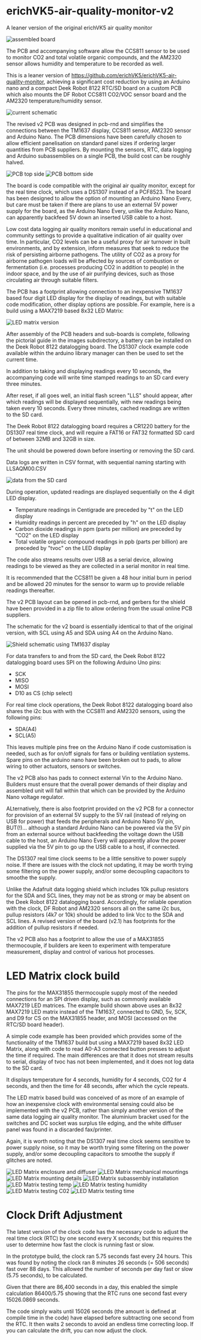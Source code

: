 # erichVK5-air-quality-monitor-v2
A leaner version of the original erichVK5 air quality monitor

![assembled board](images/08-assembled-air-quality-monitor-v2.JPG)

The PCB and accompanying software allow the CCS811 sensor to be used to monitor CO2 and total volatile organic compounds, and the AM2320 sensor allows humidity and temperature to be recorded as well.

This is a leaner version of https://github.com/erichVK5/erichVK5-air-quality-monitor, achieving a significant cost reduction by using an Arduino nano and a compact Deek Robot 8122 RTC/SD board on a custom PCB which also mounts the DF Robot CCS811 CO2/VOC sensor board and the AM2320 temperature/humidity sensor. 

![current schematic](images/erichVK5-AQM-v2-2.svg)

The revised v2 PCB was designed in pcb-rnd and simplifies the connections between the TM1637 display, CCS811 sensor, AM2320 sensor and Arduino Nano. The PCB dimensions have been carefully chosen to allow efficient panelisation on standard panel sizes if ordering larger quantities from PCB suppliers. By mounting the sensors, RTC, data logging and Arduino subassemblies on a single PCB, the build cost can be roughly halved. 

![PCB top side](images/PCB-top-side.JPG)
![PCB bottom side](images/PCB-bottom-side.JPG)

The board is code compatible with the original air quality monitor, except for the real time clock, which uses a DS1307 instead of a PCF8523. The board has been designed to allow the option of mounting an Arduino Nano Every, but care must be taken if there are plans to use an external 5V power supply for the board, as the Arduino Nano Every, unlike the Arduino Nano, can apparently backfeed 5V down an inserted USB cable to a host.

Low cost data logging air quality monitors remain useful in educational and community settings to provide a qualitative indication of air quality over time. In particular, CO2 levels can be a useful proxy for air turnover in built environments, and by extension, inform measures that seek to reduce the risk of persisting airborne pathogens. The utility of CO2 as a proxy for airborne pathogen loads will be affected by sources of combustion or fermentation (i.e. processes producing CO2 in addition to people) in the indoor space, and by the use of air purifying devices, such as those circulating air through suitable filters.

The PCB has a footprint allowing connection to an inexpensive TM1637 based four digit LED display for the display of readings, but with suitable code modification, other display options are possible. For example, here is a build using a MAX7219 based 8x32 LED Matrix:

![LED matrix version](images/009-LED-matrix-version-time.JPG)

After assembly of the PCB headers and sub-boards is complete, following the pictorial guide in the images subdirectory, a battery can be installed on the Deek Robot 8122 datalogging board. The DS1307 clock example code available within the arduino library manager can then be used to set the current time.

In addition to taking and displaying readings every 10 seconds, the accompanying code will write time stamped readings to an SD card every three minutes.

After reset, if all goes well, an initial flash screen "LLS" should appear, after which readings will be displayed sequentially, with new readings being taken every 10 seconds. Every three minutes, cached readings are written to the SD card.

The Deek Robot 8122 datalogging board requires a CR1220 battery for the DS1307 real time clock, and will require a FAT16 or FAT32 formatted SD card of between 32MB and 32GB in size.

The unit should be powered down before inserting or removing the SD card.

Data logs are written in CSV format, with sequential naming starting with LLSAQM00.CSV

![data from the SD card](images/LLS-data-analysis.jpg)

During operation, updated readings are displayed sequentially on the 4 digit LED display.

- Temperature readings in Centigrade are preceded by "t" on the LED display
- Humidity readings in percent are preceded by "h" on the LED display
- Carbon dioxide readings in ppm (parts per million) are preceded by "CO2" on the LED display
- Total volatile organic compound readings in ppb (parts per billion) are preceded by "tvoc" on the LED display

The code also streams results over USB as a serial device, allowing readings to be viewed as they are collected in a serial monitor in real time.

It is recommended that the CCS811 be given a 48 hour initial burn in period and be allowed 20 minutes for the sensor to warm up to provide reliable readings thereafter.

The v2 PCB layout can be opened in pcb-rnd, and gerbers for the shield have been provided in a zip file to allow ordering from the usual online PCB suppliers.

The schematic for the v2 board is essentially identical to that of the original version, with SCL using A5 and SDA using A4 on the Arduino Nano.

![Shield schematic using TM1637 display](images/LLS-shield-TM1637-schematic-v1.png)

For data transfers to and from the SD card, the Deek Robot 8122 datalogging board uses SPI on the following Arduino Uno pins:

- SCK
- MISO
- MOSI
- D10 as CS (chip select)

For real time clock operations, the Deek Robot 8122 datalogging board also shares the i2c bus with with the CCS811 and AM2320 sensors, using the following pins:

- SDA(A4)
- SCL(A5)

This leaves multiple pins free on the Arduino Nano if code customisation is needed, such as for on/off signals for fans or building ventilation systems. Spare pins on the arduino nano have been broken out to pads, to allow wiring to other actuators, sensors or switches.

The v2 PCB also has pads to connect external Vin to the Arduino Nano. Builders must ensure that the overall power demands of their display and assembled unit will fall within that which can be provided by the Arduino Nano voltage regulator.

ALternatively, there is also footprint provided on the v2 PCB for a connector for provision of an external 5V supply to the 5V rail (instead of relying on USB for power) that feeds the peripherals and Arduino Nano 5V pin, BUT(!)... although a standard Arduino Nano can be powered via the 5V pin from an external source without backfeeding the voltage down the USB cable to the host, an Arduino Nano Every will apparently allow the power supplied via the 5V pin to go up the USB cable to a host, if connected.

The DS1307 real time clock seems to be a little sensitive to power supply noise. If there are issues with the clock not updating, it may be worth trying some filtering on the power supply, and/or some decoupling capacitors to smoothe the supply.

Unlike the Adafruit data logging shield which includes 10k pullup resistors for the SDA and SCL lines, they may not be as strong or may be absent on the Deek Robot 8122 datalogging board. Accordingly, for reliable operation with the clock, DF Robot and AM2320 sensors all on the same i2c bus, pullup resistors (4k7 or 10k) should be added to link Vcc to the SDA and SCL lines. A revised version of the board (v2.1) has footprints for the addition of pullup resistors if needed. 

The v2 PCB also has a footprint to allow the use of a MAX31855 thermocouple, if builders are keen to experiment with temperature measurement, display and control of various hot processes.

# LED Matrix clock build

The pins for the MAX31855 thermocouple supply most of the needed connections for an SPI driven display, such as commonly available MAX7219 LED matrices. The example build shown above uses an 8x32 MAX7219 LED matrix instead of the TM1637, connected to GND, 5v, SCK, and D9 for CS on the MAX31855 header, and MOSI (accessed on the RTC/SD board header).

A simple code example has been provided which provides some of the functionality of the TM1637 build but using a MAX7219 based 8x32 LED Matrix, along with code to read A0-A3 connected button presses to adjust the time if required. The main differences are that it does not stream results to serial, display of tvoc has not been implemented, and it does not log data to the SD card.

It displays temperature for 4 seconds, humidity for 4 seconds, CO2 for 4 seconds, and then the time for 48 seconds, after which the cycle repeats.

The LED matrix based build was conceived of as more of an example of how an inexpensive clock with environmental sensing could also be implemented with the v2 PCB, rather than simply another version of the same data logging air quality monitor. The aluminium bracket used for the switches and DC socket was surplus tile edging, and the white diffuser panel was found in a discarded fax/printer.

Again, it is worth noting that the DS1307 real time clock seems sensitive to power supply noise, so it may be worth trying some filtering on the power supply, and/or some decoupling capacitors to smoothe the supply if glitches are noted.

![LED Matrix enclosure and diffuser](images/001-LED-matrix-enclosure-with-diffuser.JPG)
![LED Matrix mechanical mountings](images/002-LED-matrix-mechanical-mounting.JPG)
![LED Matrix mounting details](images/003-LED-matrix-mounting-details.JPG)
![LED Matrix subassembly installation](images/004-LED-matrix-version-subassembly-installation.JPG)
![LED Matrix testing temp](images/005-LED-matrix-version-testing-temp-shown.JPG)
![LED Matrix testing humidity](images/006-LED-matrix-version-testing-humidity-shown.JPG)
![LED Matrix testing C02](images/007-LED-matrix-version-testing-CO2-shown.JPG)
![LED Matrix testing time](images/008-LED-matrix-version-testing-time-shown.JPG)

# Clock Drift Adjustment

The latest version of the clock code has the necessary code to adjust the real time clock (RTC) by one second every X seconds; but this requires the user to determine how fast the clock is running fast or slow.

In the prototype build, the clock ran 5.75 seconds fast every 24 hours. This was found by noting the clock ran 8 minutes 26 seconds (= 506 seconds) fast over 88 days. This allowed the number of seconds per day fast or slow (5.75 seconds), to be calculated.

Given that there are 86,400 seconds in a day, this enabled the simple calculation 86400/5.75 showing that the RTC runs one second fast every 15026.0869 seconds.

The code simply waits until 15026 seconds (the amount is defined at compile time in the code) have elapsed before subtracting one second from the RTC. It then waits 2 seconds to avoid an endless time correcting loop. If you can calculate the drift, you can now adjust the clock. 
